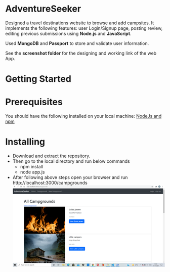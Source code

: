 # AdventureSeeker
Designed a travel destinations website to browse and add campsites.
It implements the following features: user Login/Signup page, posting review, editing previous submissions using **Node.js** and **JavaScript**.

Used **MongoDB** and **Passport** to store and validate user information.

See the **screenshot folder** for the designing and working link of the web App.

# Getting Started

# Prerequisites
You should have the following installed on your local machine:
[NodeJs and npm](https://nodejs.org/en/download/)

# Installing
* Download and extract the repository.
* Then go to the local directory and run below commands
  * npm install
  * node app.js
* After following above steps open your browser and run
   http://localhost:3000/campgrounds
![website](https://github.com/Aditi760/AdventureSeeker/blob/main/screenshots/All%20Campgrounds.png)
